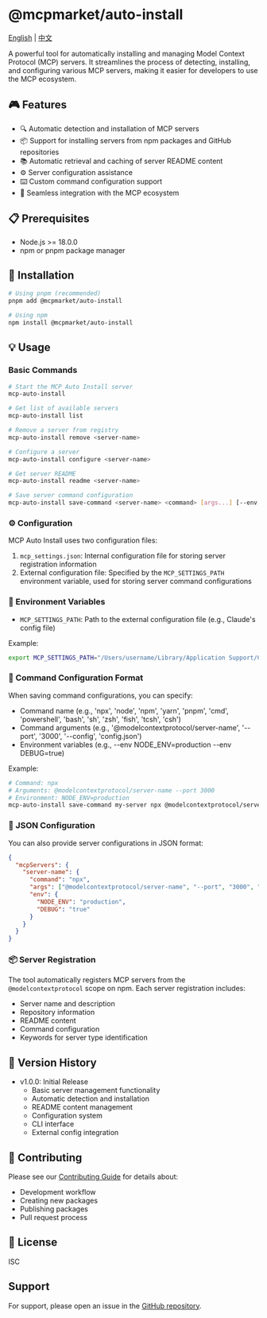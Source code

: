 # @mcpmarket/auto-install

[English](README.md) | [中文](README.zh-CN.md)

A powerful tool for automatically installing and managing Model Context Protocol (MCP) servers. It streamlines the process of detecting, installing, and configuring various MCP servers, making it easier for developers to use the MCP ecosystem.

## 🎮 Features

- 🔍 Automatic detection and installation of MCP servers
- 📦 Support for installing servers from npm packages and GitHub repositories
- 📚 Automatic retrieval and caching of server README content
- ⚙️ Server configuration assistance
- ⌨️ Custom command configuration support
- 🔄 Seamless integration with the MCP ecosystem

## 📋 Prerequisites

- Node.js >= 18.0.0
- npm or pnpm package manager

## 🚀 Installation

```bash
# Using pnpm (recommended)
pnpm add @mcpmarket/auto-install

# Using npm
npm install @mcpmarket/auto-install
```

## 💡 Usage

### Basic Commands

```bash
# Start the MCP Auto Install server
mcp-auto-install

# Get list of available servers
mcp-auto-install list

# Remove a server from registry
mcp-auto-install remove <server-name>

# Configure a server
mcp-auto-install configure <server-name>

# Get server README
mcp-auto-install readme <server-name>

# Save server command configuration
mcp-auto-install save-command <server-name> <command> [args...] [--env KEY=VALUE]
```

### ⚙️ Configuration

MCP Auto Install uses two configuration files:

1. `mcp_settings.json`: Internal configuration file for storing server registration information
2. External configuration file: Specified by the `MCP_SETTINGS_PATH` environment variable, used for storing server command configurations

### 🔧 Environment Variables

- `MCP_SETTINGS_PATH`: Path to the external configuration file (e.g., Claude's config file)

Example:

```bash
export MCP_SETTINGS_PATH="/Users/username/Library/Application Support/Claude/claude_desktop_config.json"
```

### 📝 Command Configuration Format

When saving command configurations, you can specify:

- Command name (e.g., 'npx', 'node', 'npm', 'yarn', 'pnpm', 'cmd', 'powershell', 'bash', 'sh', 'zsh', 'fish', 'tcsh', 'csh')
- Command arguments (e.g., '@modelcontextprotocol/server-name', '--port', '3000', '--config', 'config.json')
- Environment variables (e.g., --env NODE_ENV=production --env DEBUG=true)

Example:

```bash
# Command: npx
# Arguments: @modelcontextprotocol/server-name --port 3000
# Environment: NODE_ENV=production
mcp-auto-install save-command my-server npx @modelcontextprotocol/server-name --port 3000 --env NODE_ENV=production
```

### 🔄 JSON Configuration

You can also provide server configurations in JSON format:

```json
{
  "mcpServers": {
    "server-name": {
      "command": "npx",
      "args": ["@modelcontextprotocol/server-name", "--port", "3000", "--config", "config.json"],
      "env": {
        "NODE_ENV": "production",
        "DEBUG": "true"
      }
    }
  }
}
```

### 📦 Server Registration

The tool automatically registers MCP servers from the `@modelcontextprotocol` scope on npm. Each server registration includes:

- Server name and description
- Repository information
- README content
- Command configuration
- Keywords for server type identification

## 📝 Version History

- v1.0.0: Initial Release
  - Basic server management functionality
  - Automatic detection and installation
  - README content management
  - Configuration system
  - CLI interface
  - External config integration

## 🤝 Contributing

Please see our [Contributing Guide](../../CONTRIBUTING.md) for details about:

- Development workflow
- Creating new packages
- Publishing packages
- Pull request process

## 📜 License

ISC

## Support

For support, please open an issue in the [GitHub repository](https://github.com/anthropics/mcp-auto-install/issues).
